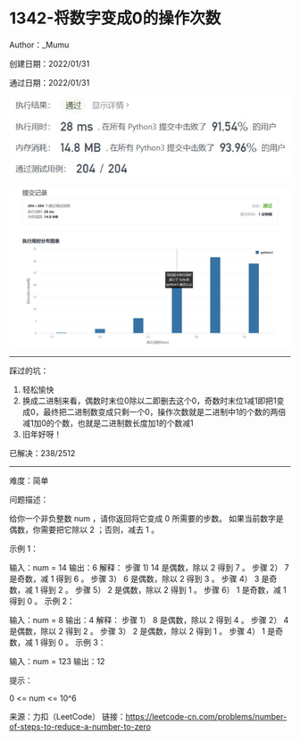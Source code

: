# 1342-将数字变成0的操作次数

Author：_Mumu

创建日期：2022/01/31

通过日期：2022/01/31

![](./通过截图2.jpg)

![](./通过截图1.jpg)

*****

踩过的坑：

1. 轻松愉快
2. 换成二进制来看，偶数时末位0除以二即删去这个0，奇数时末位1减1即把1变成0，最终把二进制数变成只剩一个0，操作次数就是二进制中1的个数的两倍减1加0的个数，也就是二进制数长度加1的个数减1
3. 旧年好呀！

已解决：238/2512

*****

难度：简单

问题描述：

给你一个非负整数 num ，请你返回将它变成 0 所需要的步数。 如果当前数字是偶数，你需要把它除以 2 ；否则，减去 1 。

 

示例 1：

输入：num = 14
输出：6
解释：
步骤 1) 14 是偶数，除以 2 得到 7 。
步骤 2） 7 是奇数，减 1 得到 6 。
步骤 3） 6 是偶数，除以 2 得到 3 。
步骤 4） 3 是奇数，减 1 得到 2 。
步骤 5） 2 是偶数，除以 2 得到 1 。
步骤 6） 1 是奇数，减 1 得到 0 。
示例 2：

输入：num = 8
输出：4
解释：
步骤 1） 8 是偶数，除以 2 得到 4 。
步骤 2） 4 是偶数，除以 2 得到 2 。
步骤 3） 2 是偶数，除以 2 得到 1 。
步骤 4） 1 是奇数，减 1 得到 0 。
示例 3：

输入：num = 123
输出：12


提示：

0 <= num <= 10^6

来源：力扣（LeetCode）
链接：https://leetcode-cn.com/problems/number-of-steps-to-reduce-a-number-to-zero
